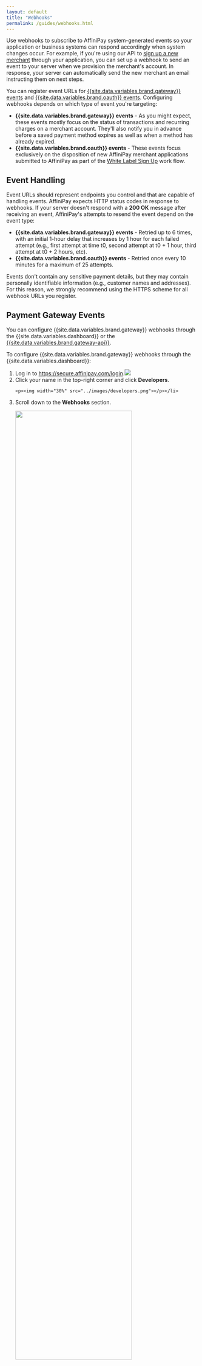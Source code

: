 ```yaml
---
layout: default
title: "Webhooks"
permalink: /guides/webhooks.html
---
```


Use webhooks to subscribe to AffiniPay system-generated events so your application or business systems can respond accordingly when system changes occur. For example, if you're using our API to <a href="../guides/merchant-signup.html">sign up a new merchant</a> through your application, you can set up a webhook to send an event to your server when we provision the merchant's account. In response, your server can automatically send the new merchant an email instructing them on next steps.

You can register event URLs for <a href="../reference/api.html#EventTypes168" target="&#95;blank">{{site.data.variables.brand.gateway}} events</a> and <a href="../reference/api.html#EventTypes" target="&#95;blank">{{site.data.variables.brand.oauth}} events</a>. Configuring webhooks depends on which type of event you're targeting:

- <b>{{site.data.variables.brand.gateway}} events</b> - As you might expect, these events mostly focus on the status of transactions and recurring charges on a merchant account. They'll also notify you in advance before a saved payment method expires as well as when a method has already expired.
- <b>{{site.data.variables.brand.oauth}} events</b> - These events focus exclusively on the disposition of new AffiniPay merchant applications submitted to AffiniPay as part of the <a href="../guides/merchant-signup.html">White Label Sign Up</a> work flow.

## Event Handling
Event URLs should represent endpoints you control and that are capable of handling events. AffiniPay expects HTTP status codes in response to webhooks. If your server doesn't respond with a <b>200 OK</b> message after receiving an event, AffiniPay's attempts to resend the event depend on the event type:

- <b>{{site.data.variables.brand.gateway}} events</b> - Retried up to 6 times, with an initial 1-hour delay that increases by 1 hour for each failed attempt (e.g., first attempt at time t0, second attempt at t0 + 1 hour, third attempt at t0 + 2 hours, etc).
- <b>{{site.data.variables.brand.oauth}} events</b> - Retried once every 10 minutes for a maximum of 25 attempts.

<span class="panel-warning">Events don't contain any sensitive payment details, but they may contain personally identifiable information (e.g., customer names and addresses). For this reason, we strongly recommend using the HTTPS scheme for all webhook URLs you register.</span>

## Payment Gateway Events
You can configure {{site.data.variables.brand.gateway}} webhooks through the {{site.data.variables.dashboard}} or the <a href="../reference/api.html#ConfiguringWebhooks" target="&#95;blank">{{site.data.variables.brand.gateway-api}}</a>.

To configure {{site.data.variables.brand.gateway}} webhooks through the {{site.data.variables.dashboard}}:

<ol>
  <li>Log in to <a href="https://secure.affinipay.com/login" target="&#95;blank">https://secure.affinipay.com/login</a>.<image style="cursor:pointer" class="icon-info tooltipped" src="../images/icn_information.svg" data-position="top" data-delay="50" data-tooltip="LawPay users should go to https://secure.lawpay.com/login"/></li>
  <li>Click your name in the top-right corner and click <b>Developers</b>.

    <p><img width="30%" src="../images/developers.png"></p></li>

  <li>Scroll down to the <b>Webhooks</b> section.
    <p><img width="80%" src="../images/webhooks.png"></p></li>
  <li>Specify one or more URLs where you want AffiniPay to send events and press <b>Enter</b> or <b>Return</b>.
  <p>You can specify different URLs for <a href="../basics/account-management.html#test-live-creds">test- and live-mode</a> transaction events. Changes that aren't associated with either mode are sent to both sets of URLs.</p></li>
  <li>Click <b>Save Changes</b>.</li>
</ol>

## OAuth Partner Application Events
You must configure {{site.data.variables.brand.oauth}} webhooks through the {{site.data.variables.dashboard}}.

To configure {{site.data.variables.brand.oauth}} webhooks:

<ol>
  <li>Log in to <a href="https://secure.affinipay.com/login" target="&#95;blank">https://secure.affinipay.com/login</a>.<image style="cursor:pointer" class="icon-info tooltipped" src="../images/icn_information.svg" data-position="top" data-delay="50" data-tooltip="LawPay users should go to https://secure.lawpay.com/login"/></li>
  <li>Click your name in the top-right corner and click <b>Developers</b>.

    <p><img width="30%" src="../images/developers.png"></p></li>

  <li>The <b>My Partner Applications</b> section on the right lists your OAuth applications. Locate the application you want to configure and click <b>Edit</b>.</li>
  <li>Specify where you want AffiniPay to send events in the <b>Event URL</b> field.</li>
  <li>Click <b>Save</b>.</li>
</ol>

<!-- Scrollspy -->
<scrollspy-toc>
<div class="col hide-on-small-only m3 12">
  <div class="toc-wrapper pinned col s6 offset-s6" style="top: 150px;">
  <ul class="section table-of-contents" style="margin-right: 10px;">
      <li><a href="#event-handling">Event Handling</a></li>
      <li><a href="#payment-gateway-events">Payment Gateway Events</a></li>
      <li><a href="#oauth-partner-application-events">OAuth Partner Application Events</a></li>
    </ul>
  </div>
</div>
</scrollspy-toc>
